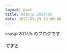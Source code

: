 ```yaml
---
layout: post
title: #ssmjp 2017/05
date: 2017-05-29 23:00:00
---
```


ssmjp 2017/5 のブログです
##### てすと

